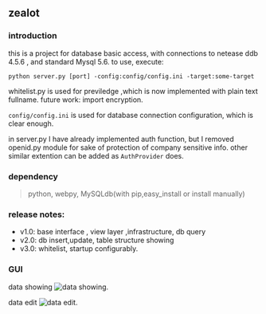 ## zealot

### introduction
this is a project for database basic access, with connections to netease ddb 4.5.6 , and standard Mysql 5.6.
to use, execute: 
```
python server.py [port] -config:config/config.ini -target:some-target
```
whitelist.py is used for previledge ,which is now implemented with plain text fullname. future work: import encryption.

`config/config.ini` is used for database connection configuration, which is clear enough.  

in server.py I have already implemented auth function, but I removed openid.py module for sake of protection of company sensitive info. other similar extention can be added as `AuthProvider` does.

### dependency
> python, webpy, MySQLdb(with pip,easy_install or install manually)

### release notes:
- v1.0:  base interface , view layer ,infrastructure, db query
- v2.0:  db insert,update, table structure showing
- v3.0:  whitelist, startup configurably.

### GUI
data showing
![data showing](http://www.pyhero.com/image_store/zealot1.png).

data edit
![data edit](http://www.pyhero.com/image_store/zealot2.png).



